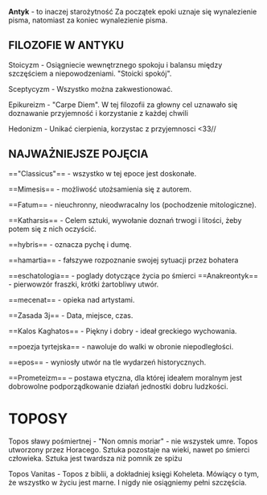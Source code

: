 **Antyk** - to inaczej starożytność
Za początek epoki uznaje się wynalezienie pisma, natomiast za koniec wynalezienie pisma.

## **FILOZOFIE W ANTYKU**

Stoicyzm - Osiągniecie wewnętrznego spokoju i balansu między szczęściem a niepowodzeniami.
"Stoicki spokój".

Sceptycyzm - Wszystko można zakwestionować.

Epikureizm - "Carpe Diem". W tej filozofii za głowny cel uznawało się doznawanie przyjemność i korzystanie z każdej chwili

Hedonizm - Unikać cierpienia, korzystac z przyjemnosci <33//

## **NAJWAŻNIEJSZE  POJĘCIA**

=="Classicus"== - wszystko w tej epoce jest doskonałe.

==Mimesis== - możliwość utożsamienia się z autorem.

==Fatum== - nieuchronny, nieodwracalny los (pochodzenie mitologiczne).

==Katharsis== - Celem sztuki, wywołanie doznań trwogi i litości, żeby potem się z nich oczyścić.

==hybris== - oznacza pychę i dumę.

==hamartia== - fałszywe rozpoznanie swojej sytuacji przez bohatera

==eschatologia== - poglady dotyczące życia po śmierci 
==Anakreontyk== - pierwowzór fraszki, krótki żartobliwy utwór.

==mecenat== - opieka nad artystami.

==Zasada 3j== - Data, miejsce, czas.

==Kalos Kaghatos== - Piękny i dobry - ideał greckiego wychowania.

==poezja tyrtejska== - nawoluje do walki w obronie niepodległości.

==epos== - wyniosły utwór na tle wydarzeń historycznych.

==Prometeizm== – postawa etyczna, dla której ideałem moralnym jest dobrowolne podporządkowanie działań jednostki dobru ludzkości.


# TOPOSY
Topos sławy pośmiertnej - "Non omnis moriar" - nie wszystek umre. Topos utworzony przez Horacego. Sztuka pozostaje na wieki, nawet po śmierci człowieka. Sztuka jest twardsza niż pomnik ze spiżu

Topos Vanitas - Topos z biblii, a dokładniej księgi Koheleta. Mówiący o tym, że wszystko w życiu jest marne. I nigdy nie osiągniemy pełni szczęścia.



